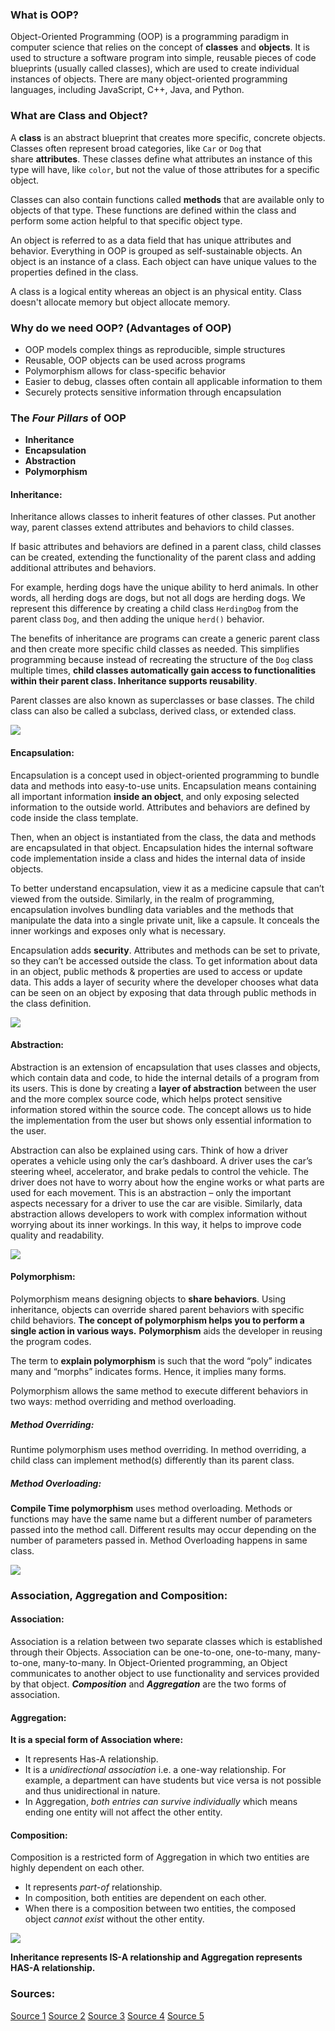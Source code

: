 ### What is OOP?
Object-Oriented Programming (OOP) is a programming paradigm in computer science that relies on the concept of **classes** and **objects**. It is used to structure a software program into simple, reusable pieces of code blueprints (usually called classes), which are used to create individual instances of objects. There are many object-oriented programming languages, including JavaScript, C++, Java, and Python.

### What are Class and Object?
A **class** is an abstract blueprint that creates more specific, concrete objects. Classes often represent broad categories, like `Car` or `Dog` that share **attributes**. These classes define what attributes an instance of this type will have, like `color`, but not the value of those attributes for a specific object.

Classes can also contain functions called **methods** that are available only to objects of that type. These functions are defined within the class and perform some action helpful to that specific object type.

An object is referred to as a data field that has unique attributes and behavior. Everything in OOP is grouped as self-sustainable objects. An object is an instance of a class. Each object can have unique values to the properties defined in the class.

A class is a logical entity whereas an object is an physical entity. Class doesn't allocate memory but object allocate memory.

### Why do we need OOP? (Advantages of OOP)
- OOP models complex things as reproducible, simple structures
- Reusable, OOP objects can be used across programs
- Polymorphism allows for class-specific behavior
- Easier to debug, classes often contain all applicable information to them
- Securely protects sensitive information through encapsulation

### The *Four Pillars* of OOP
- **Inheritance**
- **Encapsulation**
- **Abstraction**
- **Polymorphism**
#### Inheritance:
Inheritance allows classes to inherit features of other classes. Put another way, parent classes extend attributes and behaviors to child classes.

If basic attributes and behaviors are defined in a parent class, child classes can be created, extending the functionality of the parent class and adding additional attributes and behaviors.

For example, herding dogs have the unique ability to herd animals. In other words, all herding dogs are dogs, but not all dogs are herding dogs. We represent this difference by creating a child class `HerdingDog` from the parent class `Dog`, and then adding the unique `herd()` behavior.

The benefits of inheritance are programs can create a generic parent class and then create more specific child classes as needed. This simplifies programming because instead of recreating the structure of the `Dog` class multiple times, **child classes automatically gain access to functionalities within their parent class. Inheritance supports reusability**.

Parent classes are also known as superclasses or base classes. The child class can also be called a subclass, derived class, or extended class.

![](Images/Pasted%20image%2020240408160149.png)

#### Encapsulation:
Encapsulation is a concept used in object-oriented programming to bundle data and methods into easy-to-use units. Encapsulation means containing all important information **inside an object**, and only exposing selected information to the outside world. Attributes and behaviors are defined by code inside the class template.

Then, when an object is instantiated from the class, the data and methods are encapsulated in that object. Encapsulation hides the internal software code implementation inside a class and hides the internal data of inside objects.

To better understand encapsulation, view it as a medicine capsule that can’t viewed from the outside. Similarly, in the realm of programming, encapsulation involves bundling data variables and the methods that manipulate the data into a single private unit, like a capsule. It conceals the inner workings and exposes only what is necessary.

Encapsulation adds **security**. Attributes and methods can be set to private, so they can’t be accessed outside the class. To get information about data in an object, public methods & properties are used to access or update data. This adds a layer of security where the developer chooses what data can be seen on an object by exposing that data through public methods in the class definition.

![](Images/Pasted%20image%2020240408170353.png)

#### Abstraction:
Abstraction is an extension of encapsulation that uses classes and objects, which contain data and code, to hide the internal details of a program from its users. This is done by creating a **layer of abstraction** between the user and the more complex source code, which helps protect sensitive information stored within the source code. The concept allows us to hide the implementation from the user but shows only essential information to the user.

Abstraction can also be explained using cars. Think of how a driver operates a vehicle using only the car’s dashboard. A driver uses the car’s steering wheel, accelerator, and brake pedals to control the vehicle. The driver does not have to worry about how the engine works or what parts are used for each movement. This is an abstraction – only the important aspects necessary for a driver to use the car are visible. Similarly, data abstraction allows developers to work with complex information without worrying about its inner workings. In this way, it helps to improve code quality and readability.

![](Images/Pasted%20image%2020240408173134.png)

#### Polymorphism:
Polymorphism means designing objects to **share behaviors**. Using inheritance, objects can override shared parent behaviors with specific child behaviors. **The concept of polymorphism helps you to perform a single action in various ways.** **Polymorphism** aids the developer in reusing the program codes.

The term to **explain polymorphism** is such that the word “poly” indicates many and “morphs” indicates forms. Hence, it implies many forms.

Polymorphism allows the same method to execute different behaviors in two ways: method overriding and method overloading.

##### Method Overriding:
Runtime polymorphism uses method overriding. In method overriding, a child class can implement method(s) differently than its parent class.

##### Method Overloading:
**Compile Time polymorphism** uses method overloading. Methods or functions may have the same name but a different number of parameters passed into the method call. Different results may occur depending on the number of parameters passed in. Method Overloading happens in same class.

![](Images/Pasted%20image%2020240408193205.png)

### Association, Aggregation and Composition:
#### Association:
Association is a relation between two separate classes which is established through their Objects. Association can be one-to-one, one-to-many, many-to-one, many-to-many. In Object-Oriented programming, an Object communicates to another object to use functionality and services provided by that object. ***Composition*** and ***Aggregation*** are the two forms of association.

#### Aggregation:
**It is a special form of Association where:** 
- It represents Has-A relationship.
- It is a *unidirectional association* i.e. a one-way relationship. For example, a department can have students but vice versa is not possible and thus unidirectional in nature.
- In Aggregation, *both entries can survive individually* which means ending one entity will not affect the other entity.

#### Composition:
Composition is a restricted form of Aggregation in which two entities are highly dependent on each other.  
- It represents *part-of* relationship.
- In composition, both entities are dependent on each other.
- When there is a composition between two entities, the composed object *cannot exist* without the other entity.

![](Images/Pasted%20image%2020240408201539.png)

**Inheritance represents IS-A relationship and Aggregation represents HAS-A relationship.**

### Sources:
[Source 1](https://www.educative.io/blog/object-oriented-programming)
[Source 2](https://www.javatpoint.com/what-is-object-oriented-programming)
[Source 3](https://www.coursera.org/articles/encapsulation) 
[Source 4](https://www.upgrad.com/blog/polymorphism-in-oops/)
[Source 5](https://www.geeksforgeeks.org/association-composition-aggregation-java/)

